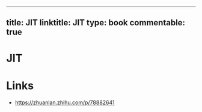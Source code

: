 
---
title: JIT
linktitle: JIT
type: book
commentable: true
---

# JIT

# Links

- https://zhuanlan.zhihu.com/p/78882641

    